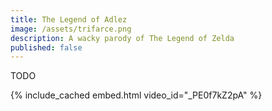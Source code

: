 ```yaml
---
title: The Legend of Adlez
image: /assets/trifarce.png
description: A wacky parody of The Legend of Zelda
published: false
---
```


TODO

{% include_cached embed.html video_id="_PE0f7kZ2pA" %}
